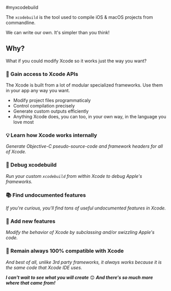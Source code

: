 #myxcodebuild

The `xcodebuild` is the tool used to compile iOS & macOS projects from commandline.
 
We can write our own. It's simpler than you think!

## Why?

What if you could modify Xcode so it works just the way you want?

### 🚪 Gain access to Xcode APIs

The Xcode is built from a lot of modular specialized frameworks. Use them in your app any way you want. 

* Modify project files programmaticaly
* Control compilation precisely
* Generate custom outputs efficiently
* Anything Xcode does, you can too, in your own way, in the language you love most

### 💡 Learn how Xcode works internally

*Generate Objective-C pseudo-source-code and framework headers for all of Xcode.*

### 🦋 Debug xcodebuild

*Run your custom `xcodebuild` from within Xcode to debug Apple's frameworks.*

### 📚 Find undocumented features

*If you're curious, you'll find tons of useful undocumented features in Xcode.*

### 🚀 Add new features

*Modify the behavior of Xcode by subclassing and/or swizzling Apple's code.*

### 💯 Remain always 100% compatible with Xcode

*And best of all, unlike 3rd party frameworks, it always works because it is the same code that Xcode IDE uses.*

***I can't wait to see what you will create*** 😊 ***And there's so much more where that came from!***
